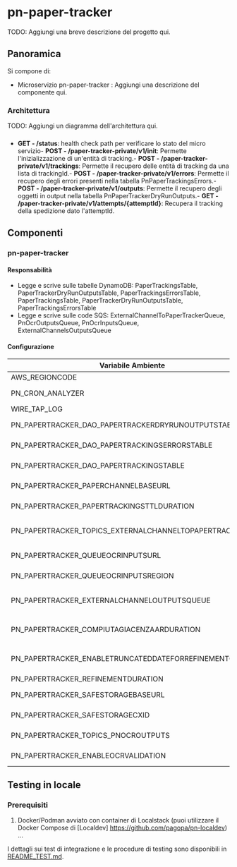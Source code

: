 # pn-paper-tracker
TODO: Aggiungi una breve descrizione del progetto qui.

## Panoramica
Si compone di:
- Microservizio pn-paper-tracker : Aggiungi una descrizione del componente qui.

### Architettura
TODO: Aggiungi un diagramma dell'architettura qui.

### 
- **GET - &#x2F;status**: health check path per verificare lo stato del micro servizio- **POST - &#x2F;paper-tracker-private&#x2F;v1&#x2F;init**: Permette l&#39;inizializzazione di un&#39;entità di tracking.- **POST - &#x2F;paper-tracker-private&#x2F;v1&#x2F;trackings**: Permette il recupero delle entità di tracking da una lista di trackingId.- **POST - &#x2F;paper-tracker-private&#x2F;v1&#x2F;errors**: Permette il recupero degli errori presenti nella tabella PnPaperTrackingsErrors.- **POST - &#x2F;paper-tracker-private&#x2F;v1&#x2F;outputs**: Permette il recupero degli oggetti in output nella tabella PnPaperTrackerDryRunOutputs.- **GET - &#x2F;paper-tracker-private&#x2F;v1&#x2F;attempts&#x2F;{attemptId}**: Recupera il tracking della spedizione dato l&#39;attemptId.


## Componenti

### pn-paper-tracker

#### Responsabilità
- Legge e scrive sulle tabelle DynamoDB: PaperTrackingsTable, PaperTrackerDryRunOutputsTable, PaperTrackingsErrorsTable, PaperTrackingsTable, PaperTrackerDryRunOutputsTable, PaperTrackingsErrorsTable
- Legge e scrive sulle code SQS: ExternalChannelToPaperTrackerQueue, PnOcrOutputsQueue, PnOcrInputsQueue, ExternalChannelsOutputsQueue

#### Configurazione
| Variabile Ambiente | Descrizione                                                             | Default | Obbligatorio |
|--------------------|-------------------------------------------------------------------------|---------|--------------|
| AWS_REGIONCODE      | AWS Region Code                                                         | -       | Si           |
| PN_CRON_ANALYZER    | Cron for which you send the metric to CloudWatch                        | -       | No           |
| WIRE_TAP_LOG        | Activation of wire logs                                                 | -       | No           |
| PN_PAPERTRACKER_DAO_PAPERTRACKERDRYRUNOUTPUTSTABLE    | DynamoDB table name for PaperTrackerDryRunOutputs                       | -       | Si           |
| PN_PAPERTRACKER_DAO_PAPERTRACKINGSERRORSTABLE    | DynamoDB table name for PaperTrackingsErrors                            | -       | Si           |
| PN_PAPERTRACKER_DAO_PAPERTRACKINGSTABLE    | DynamoDB table name for PaperTrackings                                  | -       | Si           |
| PN_PAPERTRACKER_PAPERCHANNELBASEURL    | Base url for paper-channel APIs                                         | -       | Si           |
| PN_PAPERTRACKER_PAPERTRACKINGSTTLDURATION    | DynamoDB PaperTrackings entity TTL duration                             | -       | Sì           |
| PN_PAPERTRACKER_TOPICS_EXTERNALCHANNELTOPAPERTRACKER    | Name of the SQS queue where external channel messages are sent          | -       | Si           |
| PN_PAPERTRACKER_QUEUEOCRINPUTSURL    | URL of the SQS queue where OCR inputs are sent                          | -       | Si           |
| PN_PAPERTRACKER_QUEUEOCRINPUTSREGION    | Region of the SQS queue where OCR inputs are sent                       | -       | Si           |
| PN_PAPERTRACKER_EXTERNALCHANNELOUTPUTSQUEUE    | Name of the SQS queue where external channel outputs are sent           | -       | Si           |
| PN_PAPERTRACKER_COMPIUTAGIACENZAARDURATION    | Duration for compiuta giacenza (e.g., 5d, 5h, 5m, 5s)                   | -       | Si           |
| PN_PAPERTRACKER_ENABLETRUNCATEDDATEFORREFINEMENTCHECK    | If enabled truncate datetime to local date for refinement check         | -       | Sì           |
| PN_PAPERTRACKER_REFINEMENTDURATION    | Duration for refinement                                                 | -       | Si           |
| PN_PAPERTRACKER_SAFESTORAGEBASEURL    | URL to the SafeStorage microservice                                     | -       | Si           |
| PN_PAPERTRACKER_SAFESTORAGECXID    | CxId for the SafeStorage microservice                                   | -       | Si           |
| PN_PAPERTRACKER_TOPICS_PNOCROUTPUTS    | Name of the SQS queue where OCR outputs are sent                        | -       | Si           |
| PN_PAPERTRACKER_ENABLEOCRVALIDATION    | Feature flag for enabling OCR validation                                | -       | Sì           |

## Testing in locale

### Prerequisiti
1. Docker/Podman avviato con container di Localstack (puoi utilizzare il Docker Compose di [Localdev] https://github.com/pagopa/pn-localdev)
...

I dettagli sui test di integrazione e le procedure di testing sono disponibili in [README_TEST.md](./README_TEST.md).
